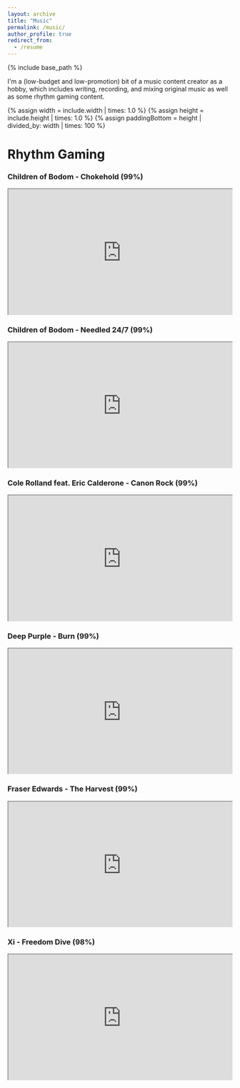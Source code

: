 ```yaml
---
layout: archive
title: "Music"
permalink: /music/
author_profile: true
redirect_from:
  - /resume
---
```


{% include base_path %}

I'm a (low-budget and low-promotion) bit of a music content creator as a hobby, which includes writing, recording, and mixing original music as well as some rhythm gaming content.

<style>
.video-holder {
  position: relative;
  width: 100%;
  height: 0;
  padding-bottom: 56.25%;
  overflow: hidden;
}
.video-holder iframe {
  position: absolute;
  top: 0;
  left: 0;
  width: 100%;
  height: 100%;
}
</style>


{% assign width = include.width | times: 1.0 %}
{% assign height = include.height | times: 1.0 %}
{% assign paddingBottom = height | divided_by: width | times: 100 %}

# Rhythm Gaming

### Children of Bodom - Chokehold (99%)
<div class="video-holder">
<iframe src="https://drive.google.com/file/d/1sGHArucTYMN4nvc72bj9F_NdoD451r85/preview" width="1920" height="1080" allow="autoplay"></iframe>
</div>

### Children of Bodom - Needled 24/7 (99%)
<div class="video-holder">
<iframe src="https://drive.google.com/file/d/1s16VnO_PwYL7JfEWAr9c4za0U0Ihlcum/preview" width="1920" height="1080" allow="autoplay"></iframe>
</div>

### Cole Rolland feat. Eric Calderone - Canon Rock (99%)
<div class="video-holder">
<iframe src="https://drive.google.com/file/d/1GcSyiXWaTvykzJvR1Hq0Ck_nzGuq2nEx/preview" width="1920" height="1080" allow="autoplay"></iframe>
</div>

### Deep Purple - Burn (99%)
<div class="video-holder">
<iframe src="https://drive.google.com/file/d/1qfJz4rCYOZ5A5vxqnBFM5RAzcbef3zoQ/preview" width="1920" height="1080" allow="autoplay"></iframe>
</div>

### Fraser Edwards - The Harvest (99%)
<div class="video-holder">
<iframe src="https://drive.google.com/file/d/1sKJgkSK3JOYzOeT8Ue4FIQbeGRj0TnlS/preview" width="1920" height="1080" allow="autoplay"></iframe>
</div>

### Xi - Freedom Dive (98%)
<div class="video-holder">
<iframe src="https://drive.google.com/file/d/1tc8BZ_EMPloOzwGSXhHIDRwrwMHON00X/preview" width="1920" height="1080" allow="autoplay"></iframe>
</div>
